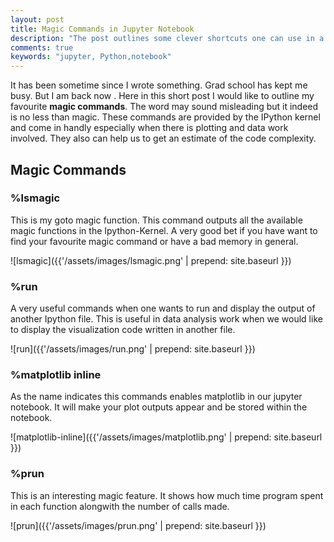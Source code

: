 ```yaml
---
layout: post
title: Magic Commands in Jupyter Notebook
description: "The post outlines some clever shortcuts one can use in a jupyter notebook"
comments: true
keywords: "jupyter, Python,notebook"
---
```


It has been sometime since I wrote something. Grad school has kept me busy. But I am back now . Here in this short post I would like to outline my favourite **magic commands**. The word may sound misleading but it indeed is no less than magic. These commands are provided by the IPython kernel and come in handly especially when there is plotting and data work involved. They also can help us to get an estimate of the code complexity.

## Magic Commands


### %lsmagic

This is my goto magic function. This command outputs all the available magic functions in the Ipython-Kernel. A very good bet if you have want to find your favourite 
magic command or have a bad memory in general.

![lsmagic]({{'/assets/images/lsmagic.png' | prepend: site.baseurl }})

### %run

A very useful commands when one wants to run and display the output of another Ipython file. This is useful in data analysis work when we would like to display the visualization code written in another file.

![run]({{'/assets/images/run.png' | prepend: site.baseurl }})

### %matplotlib inline

As the name indicates this commands enables matplotlib in our jupyter notebook. It will make your plot outputs appear and be stored within the notebook.

![matplotlib-inline]({{'/assets/images/matplotlib.png' | prepend: site.baseurl }})


### %prun

This is an interesting magic feature. It shows how much time program spent in each function alongwith the number of calls made.

![prun]({{'/assets/images/prun.png' | prepend: site.baseurl }})











